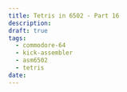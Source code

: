 ```yaml
---
title: Tetris in 6502 - Part 16
description: 
draft: true
tags:
  - commodore-64
  - kick-assembler
  - asm6502
  - tetris
date:
---
```


